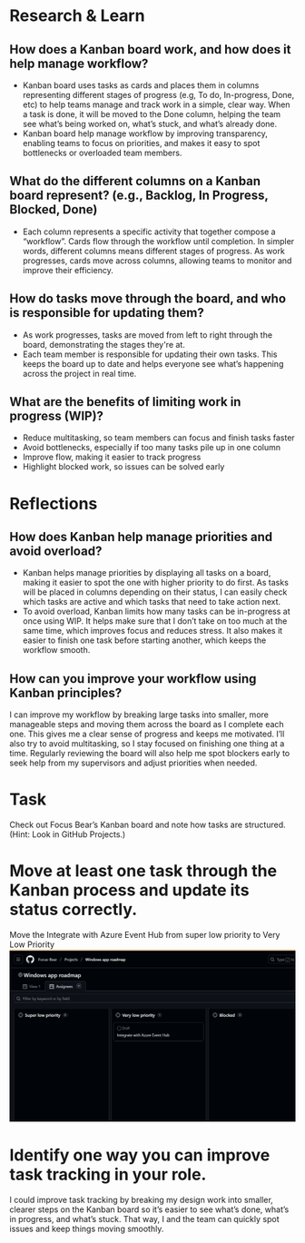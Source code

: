 # Research & Learn

## How does a Kanban board work, and how does it help manage workflow?
- Kanban board uses tasks as cards and places them in columns representing different stages of progress (e.g, To do, In-progress, Done, etc) to help teams manage and track work in a simple, clear way. When a task is done, it will be moved  to the Done column, helping the team see what’s being worked on, what’s stuck, and what’s already done. 
- Kanban board help manage workflow by improving transparency, enabling teams to focus on priorities, and makes it easy to spot bottlenecks or overloaded team members.
## What do the different columns on a Kanban board represent? (e.g., Backlog, In Progress, Blocked, Done)
- Each column represents a specific activity that together compose a “workflow”. Cards flow through the workflow until completion. In simpler words, different columns means different stages of progress. As work progresses, cards move across columns, allowing teams to monitor and improve their efficiency.
## How do tasks move through the board, and who is responsible for updating them?
- As work progresses, tasks are moved from left to right through the board, demonstrating the stages they're at.
- Each team member is responsible for updating their own tasks. This keeps the board up to date and helps everyone see what’s happening across the project in real time.
## What are the benefits of limiting work in progress (WIP)?
- Reduce multitasking, so team members can focus and finish tasks faster
- Avoid bottlenecks, especially if too many tasks pile up in one column
- Improve flow, making it easier to track progress
- Highlight blocked work, so issues can be solved early


# Reflections

## How does Kanban help manage priorities and avoid overload?
- Kanban helps manage priorities by displaying all tasks on a board, making it easier to spot the one with higher priority to do first. As tasks will be placed in columns depending on their status, I can easily check which tasks are active and which tasks that need to take action next.
- To avoid overload, Kanban limits how many tasks can be in-progress at once using WIP. It helps make sure that I don’t take on too much at the same time, which improves focus and reduces stress. It also makes it easier to finish one task before starting another, which keeps the workflow smooth.

## How can you improve your workflow using Kanban principles?

I can improve my workflow by breaking large tasks into smaller, more manageable steps and moving them across the board as I complete each one. This gives me a clear sense of progress and keeps me motivated. I’ll also try to avoid multitasking, so I stay focused on finishing one thing at a time. Regularly reviewing the board will also help me spot blockers early to seek help from my supervisors and adjust priorities when needed.

# Task
Check out Focus Bear’s Kanban board and note how tasks are structured. (Hint: Look in GitHub Projects.)

# Move at least one task through the Kanban process and update its status correctly.
Move the Integrate with Azure Event Hub from super low priority to Very Low Priority
![alt text](image-2.png)
# Identify one way you can improve task tracking in your role.
I could improve task tracking by breaking my design work into smaller, clearer steps on the Kanban board so it’s easier to see what’s done, what’s in progress, and what’s stuck. That way, I and the team can quickly spot issues and keep things moving smoothly.
